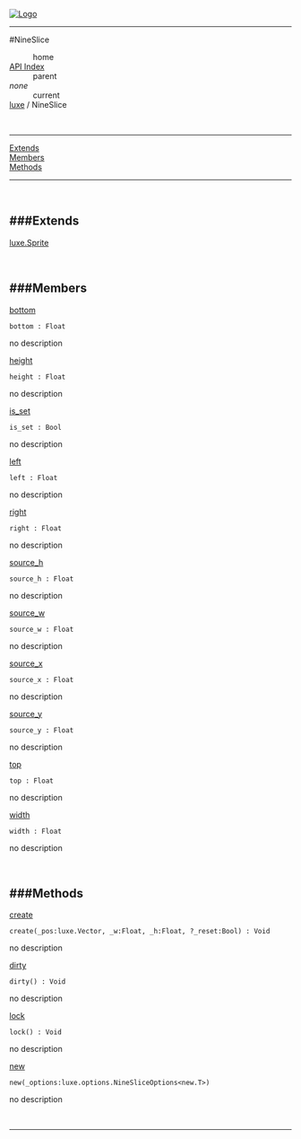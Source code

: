 
[![Logo](../../images/logo.png)](../../index.html)

---

#NineSlice


&emsp;&emsp;&emsp;home   
[API Index](../../api/index.html#luxe)   
&emsp;&emsp;&emsp;parent    
_none_   
&emsp;&emsp;&emsp;current    
[luxe](./) / NineSlice

<br/>

---


[Extends](#Extends)   
[Members](#Members)   
[Methods](#Methods)   


---

&nbsp;   

<a class="lift" name="Extends" ></a>
###Extends   
---
<a class="lift" name="luxe.Sprite" href="{{{rel_path}}}api/luxe/Sprite.html">luxe.Sprite</a>

&nbsp;   

<a class="lift" name="Members" ></a>
###Members   
---
<a class="lift" name="bottom" href="#bottom">bottom</a>



`bottom : Float`

<span class="small_desc_flat"> no description </span>   

<a class="lift" name="height" href="#height">height</a>



`height : Float`

<span class="small_desc_flat"> no description </span>   

<a class="lift" name="is_set" href="#is_set">is_set</a>



`is_set : Bool`

<span class="small_desc_flat"> no description </span>   

<a class="lift" name="left" href="#left">left</a>



`left : Float`

<span class="small_desc_flat"> no description </span>   

<a class="lift" name="right" href="#right">right</a>



`right : Float`

<span class="small_desc_flat"> no description </span>   

<a class="lift" name="source_h" href="#source_h">source_h</a>



`source_h : Float`

<span class="small_desc_flat"> no description </span>   

<a class="lift" name="source_w" href="#source_w">source_w</a>



`source_w : Float`

<span class="small_desc_flat"> no description </span>   

<a class="lift" name="source_x" href="#source_x">source_x</a>



`source_x : Float`

<span class="small_desc_flat"> no description </span>   

<a class="lift" name="source_y" href="#source_y">source_y</a>



`source_y : Float`

<span class="small_desc_flat"> no description </span>   

<a class="lift" name="top" href="#top">top</a>



`top : Float`

<span class="small_desc_flat"> no description </span>   

<a class="lift" name="width" href="#width">width</a>



`width : Float`

<span class="small_desc_flat"> no description </span>   

&nbsp;   

<a class="lift" name="Methods" ></a>
###Methods   
---
<a class="lift" name="create" href="#create">create</a>



`create(_pos:luxe.Vector, _w:Float, _h:Float, ?_reset:Bool) : Void`

<span class="small_desc_flat"> no description </span>   

<a class="lift" name="dirty" href="#dirty">dirty</a>



`dirty() : Void`

<span class="small_desc_flat"> no description </span>   

<a class="lift" name="lock" href="#lock">lock</a>



`lock() : Void`

<span class="small_desc_flat"> no description </span>   

<a class="lift" name="new" href="#new">new</a>



`new(_options:luxe.options.NineSliceOptions<new.T>) `

<span class="small_desc_flat"> no description </span>   



&nbsp;
&nbsp;
&nbsp;

---  


&nbsp;   
&nbsp;   